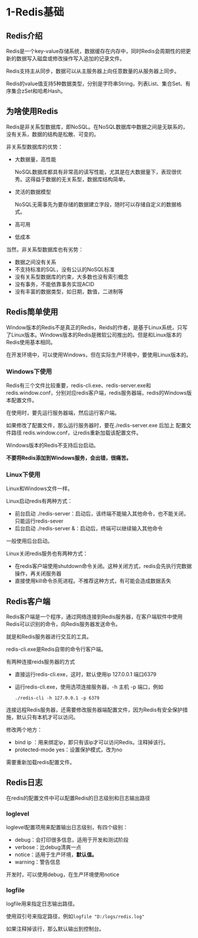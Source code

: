 # 1-Redis基础

## Redis介绍



Redis是一个key-value存储系统，数据缓存在内存中，同时Redis会周期性的把更新的数据写入磁盘或修改操作写入追加的记录文件。

Redis支持主从同步，数据可以从主服务器上向任意数量的从服务器上同步。

Redis的value值支持5种数据类型，分别是字符串String，列表List、集合Set、有序集合zSet和哈希Hash。



## 为啥使用Redis

Redis是非关系型数据库，即NoSQL。在NoSQL数据库中数据之间是无联系的，没有关系，数据的结构是松散、可变的。

非关系型数据库的优势：

- 大数据量，高性能

    NoSQL数据库都具有非常高的读写性能，尤其是在大数据量下，表现很优秀。这得益于数据的无关系型，数据库结构简单。

- 灵活的数据模型

    NoSQL无需事先为要存储的数据建立字段，随时可以存储自定义的数据格式。

- 高可用

- 低成本



当然，非关系型数据库也有劣势：

- 数据之间没有关系
- 不支持标准的SQL，没有公认的NoSQL标准
- 没有关系型数据库的约束，大多数也没有索引概念
- 没有事务，不能依靠事务实现ACID
- 没有丰富的数据类型，如日期，数值，二进制等



## Redis简单使用

Window版本的Redis不是真正的Redis，Reids的作者，是基于Linux系统，只写了Linux版本。Windows版本的Redis是微软公司推出的。但是和Linux版本的Redis使用基本相同。

在开发环境中，可以使用Windows，但在实际生产环境中，要使用Linux版本的。

### Windows下使用

Redis有三个文件比较重要，redis-cli.exe、redis-server.exe和redis.window.conf，分别对应redis客户端，redis服务器端，redis的Windows版本配置文件。

在使用时，要先运行服务器端，然后运行客户端。

如果修改了配置文件，那么运行服务器时，要在./redis-server.exe 后加上 配置文件路径 redis.window.conf，让redis重新加载该配置文件。

Windows版本的Redis不支持后台启动。



**不要将Redis添加到Windows服务，会出错，很痛苦。**

### Linux下使用

Linux和Windows文件一样。

Linux启动redis有两种方式：

- 前台启动    ./redis-server：启动后，该终端不能输入其他命令，也不能关闭，只能运行redis-sever
- 后台启动   ./redis-server &：启动后，终端可以继续输入其他命令

一般使用后台启动。

Linux关闭redis服务也有两种方式：

- 在redis客户端使用shutdown命令关闭。这种关闭方式，redis会先执行完数据操作，再关闭服务器
- 直接使用kill命令杀死进程。不推荐这种方式，有可能会造成数据丢失





## Redis客户端

Redis客户端是一个程序，通过网络连接到Redis服务器，在客户端软件中使用Redis可以识别的命令，向Redis服务器发送命令。

就是和Redis服务器进行交互的工具。



redis-cli.exe是Redis自带的命令行客户端。

有两种连接reids服务器的方式

- 直接运行redis-cli.exe，这时，默认使用ip 127.0.0.1 端口6379

- 运行redis-cli.exe，使用选项连接服务器，-h 主机   -p  端口，例如

    `./redis-cli -h 127.0.0.1 -p 6379`

连接远程Redis服务器，还需要修改服务器端配置文件，因为Redis有安全保护措施，默认只有本机才可以访问。

修改两个地方：

- bind ip ：用来绑定ip，即只有该ip才可以访问Redis。注释掉该行。
- protected-mode yes：设置保护模式，改为no

需要重新加载redis配置文件。





## Redis日志

在redis的配置文件中可以配置Redis的日志级别和日志输出路径

### loglevel

loglevel配置项用来配置输出日志级别，有四个级别：

- debug：会打印很多信息，适用于开发和测试阶段
- verbose：比debug清爽一点
- notice：适用于生产环境，**默认值。**
- warning：警告信息

开发时，可以使用debug，在生产环境使用notice

### logfile

logfile用来指定日志输出路径。

使用双引号来指定路径，例如`logfile "D:/logs/redis.log"`

如果注释掉该行，那么默认输出到控制台。















